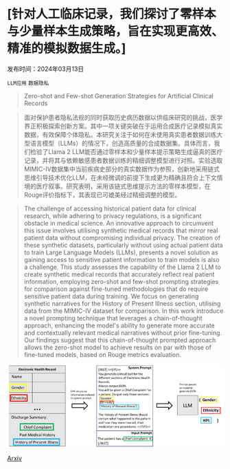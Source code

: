 # [针对人工临床记录，我们探讨了零样本与少量样本生成策略，旨在实现更高效、精准的模拟数据生成。]

发布时间：2024年03月13日

`LLM应用` `数据隐私`

> Zero-shot and Few-shot Generation Strategies for Artificial Clinical Records

> 面对保护患者隐私法规的同时获取历史病历数据以供临床研究的挑战，医学界正积极探索创新方案。其中一项关键突破在于运用合成医疗记录模拟真实数据，有效保障个体隐私。本研究关注于如何在未使用真实患者数据训练大型语言模型（LLMs）的情况下，创造高质量的合成数据集。具体而言，我们检验了Llama 2 LLM能否通过零样本和少量样本提示策略生成逼真的医疗记录，并将其与依赖敏感患者数据训练的精细调整模型进行对照。实验选取MIMIC-IV数据集中当前疾病史部分的真实数据作为参照，创新地采用链式思维引导技术优化LLM，在未经微调的前提下生成更为精确且符合上下文情境的医疗叙事。研究表明，采用该链式思维提示方法的零样本模型，在Rouge评价指标下，其表现已可媲美经过精细调整的模型。

> The challenge of accessing historical patient data for clinical research, while adhering to privacy regulations, is a significant obstacle in medical science. An innovative approach to circumvent this issue involves utilising synthetic medical records that mirror real patient data without compromising individual privacy. The creation of these synthetic datasets, particularly without using actual patient data to train Large Language Models (LLMs), presents a novel solution as gaining access to sensitive patient information to train models is also a challenge. This study assesses the capability of the Llama 2 LLM to create synthetic medical records that accurately reflect real patient information, employing zero-shot and few-shot prompting strategies for comparison against fine-tuned methodologies that do require sensitive patient data during training. We focus on generating synthetic narratives for the History of Present Illness section, utilising data from the MIMIC-IV dataset for comparison. In this work introduce a novel prompting technique that leverages a chain-of-thought approach, enhancing the model's ability to generate more accurate and contextually relevant medical narratives without prior fine-tuning. Our findings suggest that this chain-of-thought prompted approach allows the zero-shot model to achieve results on par with those of fine-tuned models, based on Rouge metrics evaluation.

![针对人工临床记录，我们探讨了零样本与少量样本生成策略，旨在实现更高效、精准的模拟数据生成。](../../../paper_images/2403.08664/x1.png)

[Arxiv](https://arxiv.org/abs/2403.08664)